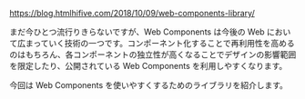 https://blog.htmlhifive.com/2018/10/09/web-components-library/

まだ今ひとつ流行りきらないですが、Web Components は今後の Web において広まっていく技術の一つです。コンポーネント化することで再利用性を高めるのはもちろん、各コンポーネントの独立性が高くなることでデザインの影響範囲を限定したり、公開されている Web Components を利用しやすくなります。

今回は Web Components を使いやすくするためのライブラリを紹介します。
